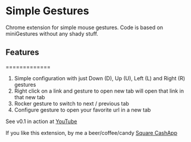 # Simple Gestures

Chrome extension for simple mouse gestures. Code is based on miniGestures without any shady stuff.

## Features

=============

1. Simple configuration with just Down (D), Up (U), Left (L) and Right (R) gestures
1. Right click on a link and gesture to open new tab will open that link in that new tab
1. Rocker gesture to switch to next / previous tab
1. Configure gesture to open your favorite url in a new tab

See v0.1 in action at [YouTube](https://youtu.be/OOZXeHznJSU)

If you like this extension, by me a beer/coffee/candy [Square CashApp](https://tiny.one/6t3hpm6a)
